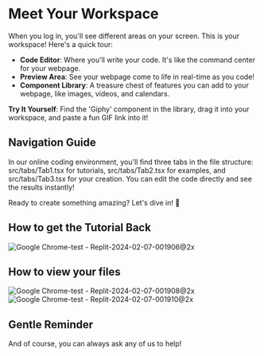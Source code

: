 # Meet Your Workspace

When you log in, you'll see different areas on your screen. This is your workspace! Here's a quick tour:

- **Code Editor**: Where you'll write your code. It's like the command center for your webpage.
- **Preview Area**: See your webpage come to life in real-time as you code!
- **Component Library**: A treasure chest of features you can add to your webpage, like images, videos, and calendars.

**Try It Yourself**: Find the 'Giphy' component in the library, drag it into your workspace, and paste a fun GIF link into it!

## Navigation Guide

In our online coding environment, you'll find three tabs in the file structure: src/tabs/Tab1.tsx for tutorials, src/tabs/Tab2.tsx for examples, and src/tabs/Tab3.tsx for your creation. You can edit the code directly and see the results instantly!

Ready to create something amazing? Let's dive in! 🌊

## How to get the Tutorial Back
![Google Chrome-test - Replit-2024-02-07-001906@2x](https://github.com/Avery2/mda-volunteer-coding-instructions/assets/53503018/16d8f6f8-89df-44d7-be00-2015b04bab6f)

## How to view your files

![Google Chrome-test - Replit-2024-02-07-001908@2x](https://github.com/Avery2/mda-volunteer-coding-instructions/assets/53503018/8dee327d-3eaf-4557-ab0c-582e1c74e06f)
![Google Chrome-test - Replit-2024-02-07-001910@2x](https://github.com/Avery2/mda-volunteer-coding-instructions/assets/53503018/085d86b7-6713-4776-a54e-1800f091b51c)


## Gentle Reminder

And of course, you can always ask any of us to help!
